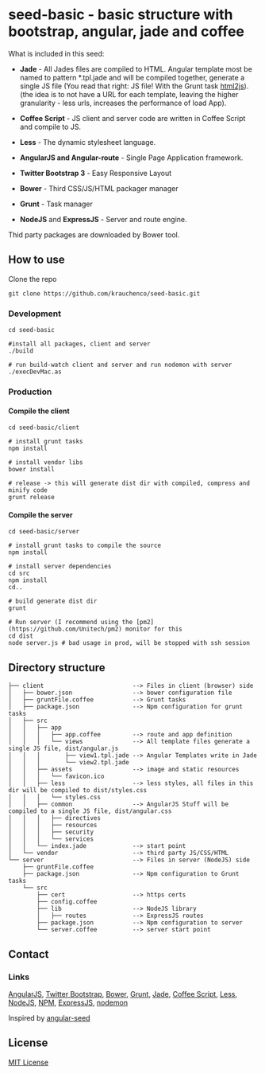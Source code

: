 # seed-basic - basic structure with bootstrap, angular, jade and coffee

What is included in this seed:

* **Jade** - All Jades files are compiled to HTML. Angular template most be named to pattern
*.tpl.jade and will be compiled together, generate a single JS file (You read that right: JS file! With the Grunt task
[html2js](https://github.com/karlgoldstein/grunt-html2js)). (the idea is to not have a URL for each template,
leaving the higher granularity - less urls, increases the performance of load App).

* **Coffee Script** - JS client and server code are written in Coffee Script and compile to JS.

* **Less** - The dynamic stylesheet language.

* **AngularJS and Angular-route** - Single Page Application framework.

* **Twitter Bootstrap 3** - Easy Responsive Layout

* **Bower** - Third CSS/JS/HTML packager manager

* **Grunt** - Task manager

* **NodeJS** and **ExpressJS** - Server and route engine.

Thid party packages are downloaded by Bower tool.

## How to use
Clone the repo
```
git clone https://github.com/krauchenco/seed-basic.git
```

### Development

```
cd seed-basic

#install all packages, client and server
./build

# run build-watch client and server and run nodemon with server
./execDevMac.as
```
### Production

#### Compile the client
```
cd seed-basic/client

# install grunt tasks
npm install

# install vendor libs
bower install

# release -> this will generate dist dir with compiled, compress and minify code
grunt release
```

#### Compile the server
```
cd seed-basic/server

# install grunt tasks to compile the source
npm install

# install server dependencies
cd src
npm install
cd..

# build generate dist dir
grunt

# Run server (I recommend using the [pm2](https://github.com/Unitech/pm2) monitor for this
cd dist
node server.js # bad usage in prod, will be stopped with ssh session
```

## Directory structure
```
├── client                         --> Files in client (browser) side
│   ├── bower.json                 --> bower configuration file
│   ├── gruntFile.coffee           --> Grunt tasks
│   ├── package.json               --> Npm configuration for grunt tasks
│   ├── src
│   │   ├── app
│   │   │   ├── app.coffee         --> route and app definition
│   │   │   └── views              --> All template files generate a single JS file, dist/angular.js
│   │   │       ├── view1.tpl.jade --> Angular Templates write in Jade
│   │   │       └── view2.tpl.jade
│   │   ├── assets                 --> image and static resources
│   │   │   └── favicon.ico
│   │   ├── less                   --> less styles, all files in this dir will be compiled to dist/styles.css
│   │   │   └── styles.css
│   │   ├── common                 --> AngularJS Stuff will be compiled to a single JS file, dist/angular.css
│   │   │   ├── directives
│   │   │   ├── resources
│   │   │   ├── security
│   │   │   └── services
│   │   └── index.jade             --> start point
│   └── vendor                     --> third party JS/CSS/HTML
└── server                         --> Files in server (NodeJS) side
    ├── gruntFile.coffee
    ├── package.json               --> Npm configuration to Grunt tasks
    └── src
        ├── cert                   --> https certs
        ├── config.coffee
        ├── lib                    --> NodeJS library
        │   ├── routes             --> ExpressJS routes
        ├── package.json           --> Npm configuration to server
        └── server.coffee          --> server start point
```

## Contact
### Links 
[AngularJS](http://angularjs.org/), [Twitter Bootstrap](http://getbootstrap.com/),
[Bower](https://github.com/bower/bower), [Grunt](http://gruntjs.com/), [Jade](http://jade-lang.com/), [Coffee Script](http://coffeescript.org/),
[Less](http://lesscss.org/),
[NodeJS](http://nodejs.org/), [NPM](https://github.com/bower/bower), [ExpressJS](http://expressjs.com),
[nodemon](https://github.com/remy/nodemon)

Inspired by [angular-seed](https://github.com/angular/angular-seed)

## License
[MIT License](https://github.com/krauchenco/seed-basic/blob/master/LICENSE)

